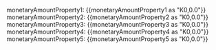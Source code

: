 monetaryAmountProperty1: {{monetaryAmountProperty1 as "K0,0.0"}}
monetaryAmountProperty2: {{monetaryAmountProperty2 as "K0,0.0"}}
monetaryAmountProperty3: {{monetaryAmountProperty3 as "K0,0.0"}}
monetaryAmountProperty4: {{monetaryAmountProperty4 as "K0,0.0"}}
monetaryAmountProperty5: {{monetaryAmountProperty5 as "K0,0.0"}}